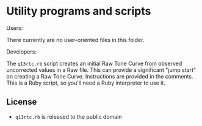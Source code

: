 # Utility programs and scripts

Users:

There currently are no user-oriented files in this folder.

Developers:

The `q13rtc.rb` script creates an initial Raw Tone Curve
from observed uncorrected values in a Raw file.
This can provide a significant "jump start" on creating a Raw Tone Curve.
Instructions are provided in the comments.
This is a Ruby script, so you'll need a Ruby interpreter to use it.

## License

* `q13rtc.rb` is released to the public domain
